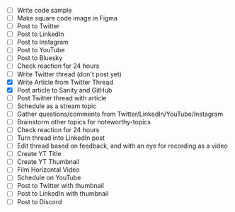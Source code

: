 - [ ] Write code sample
- [ ] Make square code image in Figma
- [ ] Post to Twitter
- [ ] Post to LinkedIn
- [ ] Post to Instagram
- [ ] Post to YouTube
- [ ] Post to Bluesky
- [ ] Check reaction for 24 hours
- [ ] Write Twitter thread (don't post yet)
- [x] Write Article from Twitter Thread
- [x] Post article to Sanity and GitHub
- [ ] Post Twitter thread with article
- [ ] Schedule as a stream topic
- [ ] Gather questions/comments from Twitter/LinkedIn/YouTube/Instagram
- [ ] Brainstorm other topics for noteworthy-topics
- [ ] Check reaction for 24 hours
- [ ] Turn thread into LinkedIn post
- [ ] Edit thread based on feedback, and with an eye for recording as a video
- [ ] Create YT Title
- [ ] Create YT Thumbnail
- [ ] Film Horizontal Video
- [ ] Schedule on YouTube
- [ ] Post to Twitter with thumbnail
- [ ] Post to LinkedIn with thumbnail
- [ ] Post to Discord
